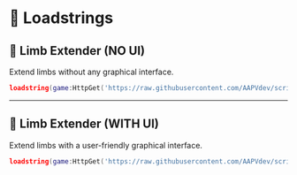 # 📜 Loadstrings  

## 🔹 Limb Extender (NO UI)  
Extend limbs without any graphical interface.  
```lua
loadstring(game:HttpGet('https://raw.githubusercontent.com/AAPVdev/scripts/refs/heads/main/HeadExtender.lua'))()
```

---

## 🔹 Limb Extender (WITH UI)  
Extend limbs with a user-friendly graphical interface.  
```lua
loadstring(game:HttpGet('https://raw.githubusercontent.com/AAPVdev/scripts/refs/heads/main/UI_HeadExtender.lua'))()
```
